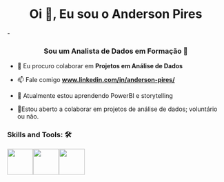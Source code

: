 

<h1 align="center">Oi 👋, Eu sou o Anderson Pires</h1>
-

<h3 align="center">Sou um Analista de Dados em Formação 🚧</h3>

- 👯 Eu procuro colaborar em **Projetos em Análise de Dados**

- 📫 Fale comigo **www.linkedin.com/in/anderson-pires/**

- 🌱 Atualmente estou aprendendo PowerBI e storytelling

- 💞️Estou aberto a colaborar em projetos de análise de dados; voluntário ou não.


<h3> Skills and Tools: 🛠️</h3>
<img src="https://upload.wikimedia.org/wikipedia/commons/c/c3/Python-logo-notext.svg" width="60px"><img src="https://upload.wikimedia.org/wikipedia/commons/3/38/Jupyter_logo.svg" width="60px"><img src="https://upload.wikimedia.org/wikipedia/commons/c/cf/New_Power_BI_Logo.svg" width="60px">



<!--

Here are some ideas to get you started:

- 🔭 I’m currently working on ...
- 🌱 I’m currently learning ...
- 👯 I’m looking to collaborate on ...
- 🤔 I’m looking for help with ...
- 💬 Ask me about ...
- 📫 How to reach me: ...
- 😄 Pronouns: ...
- ⚡ Fun fact: ...
-->
